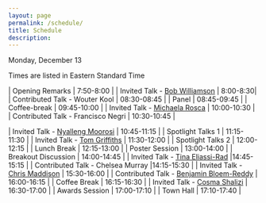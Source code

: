 ```yaml
---
layout: page
permalink: /schedule/
title: Schedule
description: 
---
```


Monday, December 13

Times are listed in Eastern Standard Time

| Opening Remarks                    | 7:50-8:00 |
| Invited Talk - [Bob Williamson](https://uni-tuebingen.de/en/research/core-research/cluster-of-excellence-machine-learning/research/research/cluster-research-groups/professorships/foundations-of-machine-learning-systems/)         | 8:00-8:30|
| Contributed Talk - Wouter Kool     | 08:30-08:45 |
| Panel                              | 08:45-09:45 |
| Coffee-break                       | 09:45-10:00 |
| Invited Talk - [Michaela Rosca](http://elarosca.net/)    | 10:00-10:30 |
| Contributed Talk - Francisco Negri    | 10:30-10:45 |

| Invited Talk - [Nyalleng Moorosi](https://twitter.com/nunuska?lang=en)                      | 10:45-11:15 | 
| Spotlight Talks 1 | 11:15-11:30 |
| Invited Talk - [Tom Griffiths](https://cocosci.princeton.edu/tom/index.php)                              | 11:30-12:00 |
| Spotlight Talks 2 | 12:00-12:15 |
| Lunch Break | 12:15-13:00 |
| Poster Session | 13:00-14:00 |
| Breakout Discussion | 14:00-14:45 |
| Invited Talk - [Tina Eliassi-Rad](http://eliassi.org/) |14:45-15:15 |
| Contributed Talk - Chelsea Murray |14:15-15:30 |
| Invited Talk - [Chris Maddison](http://www.cs.toronto.edu/~cmaddis/)         | 15:30-16:00 |
| Contributed Talk - [Benjamin Bloem-Reddy](https://www.stat.ubc.ca/~benbr/)      | 16:00-16:15 |
| Coffee Break                     | 16:15-16:30 |
| Invited Talk - [Cosma Shalizi](http://www.stat.cmu.edu/~cshalizi/)    | 16:30-17:00 |
| Awards Session | 17:00-17:10 |
| Town Hall | 17:10-17:40 |